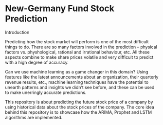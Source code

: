 # New-Germany Fund Stock Prediction

Introduction

Predicting how the stock market will perform is one of the most difficult things to do. There are so many factors involved in the prediction – physical factors vs. physhological, rational and irrational behaviour, etc. All these aspects combine to make share prices volatile and very difficult to predict with a high degree of accuracy.

Can we use machine learning as a game changer in this domain? Using features like the latest announcements about an organization, their quarterly revenue results, etc., machine learning techniques have the potential to unearth patterns and insights we didn’t see before, and these can be used to make unerringly accurate predictions.

This repository is about predicting the future stock price of a company by using historical data about the stock prices of the company. The core idea behind this repository is to showcase how the ARIMA, Prophet and LSTM algorithms are implemented.


